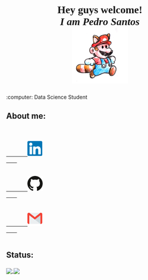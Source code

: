<h1>
	<p align="center" style="font-family:maiandra GD;">
		Hey guys welcome! <br>
		<i>
			I am Pedro Santos
		</i>
		<br>
			<img align="center" width="150" src="https://github.com/pedrohrnqsantos/pedrohrnqsantos/blob/main/icons%20and%20gifs/run_mario.gif">
	</p>
</h1>
:computer: Data Science Student
<br>
<h2>
	<p>
		About me:	
	</p>
</h2>
<code>
	<a href="https://www.linkedin.com/in/pedrohrnqsantos/">
		<img height="40" src="https://github.com/pedrohrnqsantos/pedrohrnqsantos/blob/main/icons%20and%20gifs/linkedin-icon.svg">
	</a>
</code>
<code>
	<a href="https://github.com/pedrohrnqsantos">
		<img height="40" src="https://github.com/pedrohrnqsantos/pedrohrnqsantos/blob/main/icons%20and%20gifs/github-icon.svg">
	</a>
</code>
<code>
	<a href="mailto:santoshpedro@gmail.com">
		<img height="40" src="https://github.com/pedrohrnqsantos/pedrohrnqsantos/blob/main/icons%20and%20gifs/gmail-icon.svg">
	</a>
</code>
<br>
<h2>
	<p>
		Status:
	</p>
</h2>
<div>
	<a href="https://github.com/pedrohrnqsantos">
  <img align="center" src=https://github-readme-stats.vercel.app/api?username=pedrohrnqsantos&countprivate=true&show_icons=true&theme=onedark>
  <img align="center" src="https://github-readme-stats.vercel.app/api/top-langs/?username=pedrohrnqsantos&theme=onedark&hide_langs_below=1" />
</div>
